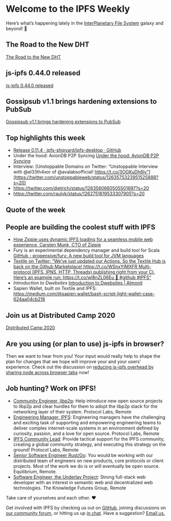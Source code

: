 # Welcome to the IPFS Weekly

Here’s what’s happening lately in the [InterPlanetary File System](https://ipfs.io/) galaxy and beyond! 🚀

## The Road to the New DHT
[The Road to the New DHT](https://blog.ipfs.io/2020-05-19-road-to-dht/)


## js-ipfs 0.44.0 released
[js-ipfs 0.44.0 released](https://blog.ipfs.io/2020-05-21-js-ipfs-0-44/)


## Gossipsub v1.1 brings hardening extensions to PubSub
[Gossipsub v1.1 brings hardening extensions to PubSub](https://blog.ipfs.io/2020-05-20-gossipsub-v1.1)


## Top highlights this week
* [Release 0.11.4 · ipfs-shipyard/ipfs-desktop · GitHub](https://github.com/ipfs-shipyard/ipfs-desktop/releases/tag/v0.11.4)
* Under the hood: AvionDB P2P Syncing [Under the hood: AvionDB P2P Syncing](https://simpleaswater.com/aviondb-p2p-sync/)
* Interview: [Unstoppable Domains on Twitter: “Unstoppable Interview with @el33th4xor of @avalabsofficial! https://t.co/3OGKuDh6lv”](https://twitter.com/unstoppableweb/status/1263575323951525888?s=20)
* https://twitter.com/dietrich/status/1263560660505501697?s=20
* https://twitter.com/raulvk/status/1262751619533307905?s=20


## Quote of the week


## People are building the coolest stuff with IPFS
* [How Zippie uses dynamic IPFS loading for a seamless mobile web experience, Carsten Munk, CTO of Zippie](https://talk.fission.codes/t/how-zippie-uses-dynamic-ipfs-loading-for-a-seamless-mobile-web-experience-carsten-munk-cto-of-zippie/611) 
* Fury is an experimental dependency manager and build tool for Scala [GitHub - propensive/fury: A new build tool for JVM languages](https://github.com/propensive/fury)
* [Textile on Twitter: “We’ve just updated our Actions. So the Textile Hub is back on the Github Marketplace! https://t.co/WSnxYIMXFR Multi-protocol (IPFS, IPNS, HTTP, Threads) publishing right from your CI. Here’s an example run: https://t.co/wl8nZL06Eu 💪 #github #IPFS”](https://twitter.com/textileio/status/1263533571102236672?s=20)
* *Introduction to Dwebsites* [Introduction to Dwebsites | Almonit](http://blog.almonit.eth.link/2020-05-21/Introduction_to_Dwebsitse.html)
* Sapien Wallet, built on Textile and IPFS: https://medium.com/@sapien.wallet/bash-script-light-wallet-case-624aa04cb216



## Join us at Distributed Camp 2020
[Distributed Camp 2020](https://distributed.camp/)


## Are you using (or plan to use) js-ipfs in browser?
Then we want to hear from you! Your input would really help to shape the plan for changes that we hope will improve your and your users' experience. Check out the discussion on [reducing js-ipfs overhead by sharing node across browser tabs](https://discuss.ipfs.io/t/reducing-js-ipfs-overhead-by-sharing-node-across-browser-tabs/8024) now!


## Job hunting? Work on IPFS!
* [Community Engineer, libp2p](https://jobs.lever.co/protocol/0afd449f-b292-42b4-abfd-af26415b796b): Help introduce new open source projects to libp2p and clear hurdles for them to adopt the libp2p stack for the networking layer of their system. Protocol Labs, Remote
* [Engineering Manager, IPFS](https://jobs.lever.co/protocol/3f0787e8-58b3-4122-a1ea-424561d2658f): Engineering managers have the challenging and exciting task of supporting and empowering engineering teams to deliver complex internet-scale systems in an environment defined by curiosity, passion, and a love for open source. Protocol Labs, Remote
* [IPFS Community Lead](https://jobs.lever.co/protocol/71c4a9b9-af90-4ce9-9dba-8b72507997bf): Provide tactical support for the IPFS community, creating a global community strategy, and executing this strategy on the ground! Protocol Labs, Remote
* [Senior Software Engineer Rust/Go](https://www.notion.so/Hiring-Senior-Software-Engineer-Rust-Go-e6c94ccc261f426c80a483c7fc642412): You would be working with our distributed team of engineers on new products, core protocols or client projects. Most of the work we do is or will eventually be open source. Equilibrium, Remote. 
* [Software Engineer, the Underlay Project](https://notes.knowledgefutures.org/pub/si1okbw9): Strong full-stack web developer with an interest in semantic web and decentralized web technologies. The Knowledge Futures Group, Remote


Take care of yourselves and each other. ❤️

Get involved with IPFS by checking us out on [GitHub](https://github.com/ipfs), joining discussions on [our community forum](https://discuss.ipfs.io/), or hitting us up [in chat](https://riot.im/app/#/room/#ipfs:matrix.org). Have a suggestion? [Email us.](mailto:newsletter@ipfs.io)
